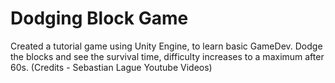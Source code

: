 # Dodging Block Game
Created a tutorial game using Unity Engine, to learn basic GameDev.
Dodge the blocks and see the survival time, difficulty increases to a maximum after 60s.
(Credits - Sebastian Lague Youtube Videos)
